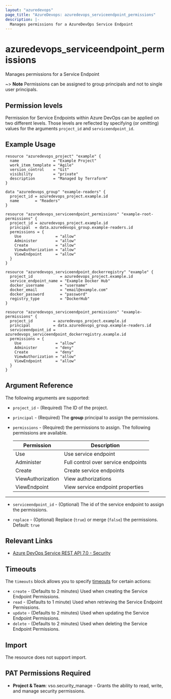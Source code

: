 ```yaml
---
layout: "azuredevops"
page_title: "AzureDevops: azuredevops_serviceendpoint_permissions"
description: |-
  Manages permissions for a AzureDevOps Service Endpoint
---
```


# azuredevops_serviceendpoint_permissions

Manages permissions for a Service Endpoint

~> **Note** Permissions can be assigned to group principals and not to single user principals.

## Permission levels

Permission for Service Endpoints within Azure DevOps can be applied on two different levels.
Those levels are reflected by specifying (or omitting) values for the arguments `project_id` and `serviceendpoint_id`.

## Example Usage

```hcl
resource "azuredevops_project" "example" {
  name               = "Example Project"
  work_item_template = "Agile"
  version_control    = "Git"
  visibility         = "private"
  description        = "Managed by Terraform"
}

data "azuredevops_group" "example-readers" {
  project_id = azuredevops_project.example.id
  name       = "Readers"
}

resource "azuredevops_serviceendpoint_permissions" "example-root-permissions" {
  project_id = azuredevops_project.example.id
  principal  = data.azuredevops_group.example-readers.id
  permissions = {
    Use               = "allow"
    Administer        = "allow"
    Create            = "allow"
    ViewAuthorization = "allow"
    ViewEndpoint      = "allow"
  }
}

resource "azuredevops_serviceendpoint_dockerregistry" "example" {
  project_id            = azuredevops_project.example.id
  service_endpoint_name = "Example Docker Hub"
  docker_username       = "username"
  docker_email          = "email@example.com"
  docker_password       = "password"
  registry_type         = "DockerHub"
}

resource "azuredevops_serviceendpoint_permissions" "example-permissions" {
  project_id         = azuredevops_project.example.id
  principal          = data.azuredevops_group.example-readers.id
  serviceendpoint_id = azuredevops_serviceendpoint_dockerregistry.example.id
  permissions = {
    Use               = "allow"
    Administer        = "deny"
    Create            = "deny"
    ViewAuthorization = "allow"
    ViewEndpoint      = "allow"
  }
}
```

## Argument Reference

The following arguments are supported:

* `project_id` - (Required) The ID of the project.

* `principal` - (Required) The **group** principal to assign the permissions.

* `permissions` - (Required) the permissions to assign. The following permissions are available.

    | Permission        | Description                         |
    |-------------------|-------------------------------------|
    | Use               | Use service endpoint                |
    | Administer        | Full control over service endpoints |
    | Create            | Create service endpoints            |
    | ViewAuthorization | View authorizations                 |
    | ViewEndpoint      | View service endpoint properties    |

---

* `serviceendpoint_id` - (Optional) The id of the service endpoint to assign the permissions.

* `replace` - (Optional) Replace (`true`) or merge (`false`) the permissions. Default: `true`

## Relevant Links

* [Azure DevOps Service REST API 7.0 - Security](https://docs.microsoft.com/en-us/rest/api/azure/devops/security/?view=azure-devops-rest-7.0)

## Timeouts

The `timeouts` block allows you to specify [timeouts](https://developer.hashicorp.com/terraform/language/resources/syntax#operation-timeouts) for certain actions:

* `create` - (Defaults to 2 minutes) Used when creating the Service Endpoint Permissions.
* `read` - (Defaults to 1 minute) Used when retrieving the Service Endpoint Permissions.
* `update` - (Defaults to 2 minutes) Used when updating the Service Endpoint Permissions.
* `delete` - (Defaults to 2 minutes) Used when deleting the Service Endpoint Permissions.

## Import

The resource does not support import.

## PAT Permissions Required

- **Project & Team**: vso.security_manage - Grants the ability to read, write, and manage security permissions.
